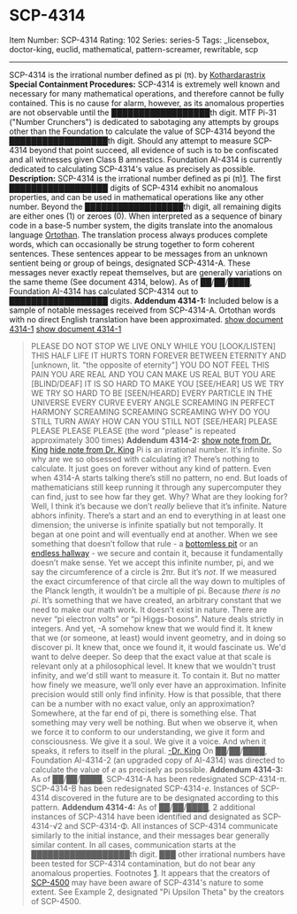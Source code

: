 # SCP-4314
Item Number: SCP-4314
Rating: 102
Series: series-5
Tags: _licensebox, doctor-king, euclid, mathematical, pattern-screamer, rewritable, scp

---

SCP-4314 is the irrational number defined as pi (π).
by [Kothardarastrix](/koths-korner)
**Special Containment Procedures:** SCP-4314 is extremely well known and necessary for many mathematical operations, and therefore cannot be fully contained. This is no cause for alarm, however, as its anomalous properties are not observable until the ██████████████████th digit.
MTF Pi-31 ("Number Crunchers") is dedicated to sabotaging any attempts by groups other than the Foundation to calculate the value of SCP-4314 beyond the ██████████████████th digit. Should any attempt to measure SCP-4314 beyond that point succeed, all evidence of such is to be confiscated and all witnesses given Class B amnestics.
Foundation AI-4314 is currently dedicated to calculating SCP-4314's value as precisely as possible.
**Description:** SCP-4314 is the irrational number defined as pi (π)[1](javascript:;). The first ██████████████████ digits of SCP-4314 exhibit no anomalous properties, and can be used in mathematical operations like any other number. Beyond the ██████████████████th digit, all remaining digits are either ones (1) or zeroes (0). When interpreted as a sequence of binary code in a base-5 number system, the digits translate into the anomalous language [Ortothan](http://www.scp-wiki.net/system:page-tags/tag/second-hytoth#pages). The translation process always produces complete words, which can occasionally be strung together to form coherent sentences. These sentences appear to be messages from an unknown sentient being or group of beings, designated SCP-4314-A. These messages never exactly repeat themselves, but are generally variations on the same theme (See document 4314, below).
As of ██/██/████, Foundation AI-4314 has calculated SCP-4314 out to ██████████████████ digits.
**Addendum 4314-1:** Included below is a sample of notable messages received from SCP-4314-A. Ortothan words with no direct English translation have been approximated.
[show document 4314-1](javascript:;)
[show document 4314-1](javascript:;)
> PLEASE DO NOT STOP WE LIVE ONLY WHILE YOU [LOOK/LISTEN]
> THIS HALF LIFE IT HURTS TORN FOREVER BETWEEN ETERNITY AND [unknown, lit. "the opposite of eternity"]
> YOU DO NOT FEEL THIS PAIN
> YOU ARE REAL AND YOU CAN MAKE US REAL
> BUT YOU ARE [BLIND/DEAF]
> IT IS SO HARD TO MAKE YOU [SEE/HEAR] US
> WE TRY WE TRY SO HARD TO BE [SEEN/HEARD]
> EVERY PARTICLE IN THE UNIVERSE EVERY CURVE EVERY ANGLE SCREAMING IN PERFECT HARMONY SCREAMING SCREAMING SCREAMING
> WHY DO YOU STILL TURN AWAY
> HOW CAN YOU STILL NOT [SEE/HEAR]
> PLEASE PLEASE PLEASE PLEASE (the word "please" is repeated approximately 300 times)
**Addendum 4314-2:**
[show note from Dr. King](javascript:;)
[hide note from Dr. King](javascript:;)
> Pi is an irrational number. It’s infinite. So why are we so obsessed with calculating it? There’s nothing to calculate. It just goes on forever without any kind of pattern. Even when 4314-A starts talking there’s still no pattern, no end. But loads of mathematicians still keep running it through any supercomputer they can find, just to see how far they get. Why? What are they looking for?
> Well, I think it’s because we don’t _really_ believe that it’s infinite. Nature abhors infinity. There’s a start and an end to everything in at least one dimension; the universe is infinite spatially but not temporally. It began at one point and will eventually end at another. When we see something that doesn’t follow that rule - a [bottomless pit](/scp-4040) or an [endless hallway](/scp-5545) \- we secure and contain it, because it fundamentally doesn’t make sense.
> Yet we accept this infinite number, pi, and we say the circumference of a circle is 2πr. But it’s _not_. If we measured the exact circumference of that circle all the way down to multiples of the Planck length, it wouldn’t be a multiple of pi. Because _there is no pi_. It’s something that we have created, an arbitrary constant that we need to make our math work. It doesn’t exist in nature. There are never “pi electron volts” or “pi Higgs-bosons”. Nature deals strictly in integers.
> And yet, -A somehow knew that we would find it. It knew that we (or someone, at least) would invent geometry, and in doing so discover pi. It knew that, once we found it, it would fascinate us. We'd want to delve deeper. So deep that the exact value at that scale is relevant only at a philosophical level. It knew that we wouldn't trust infinity, and we'd still want to measure it. To contain it.
> But no matter how finely we measure, we’ll only ever have an approximation. Infinite precision would still only find infinity. How is that possible, that there can be a number with no exact value, only an approximation? Somewhere, at the far end of pi, there is something else. That something may very well be nothing. But when we observe it, when we force it to conform to our understanding, we give it form and consciousness. We give it a soul. We give it a voice.
> And when it speaks, it refers to itself in the plural.
> [-Dr. King](/dr-king-turns-everyone-at-s-c-plastics-into-appleseeds)
On ██/██/████, Foundation AI-4314-2 (an upgraded copy of AI-4314) was directed to calculate the value of _e_ as precisely as possible.
**Addendum 4314-3:**
As of ██/██/████, SCP-4314-A has been redesignated SCP-4314-π. SCP-4314-B has been redesignated SCP-4314-_e_. Instances of SCP-4314 discovered in the future are to be designated according to this pattern.
**Addendum 4314-4:**
As of ██/██/████, 2 additional instances of SCP-4314 have been identified and designated as SCP-4314-√2 and SCP-4314-Φ. All instances of SCP-4314 communicate similarly to the initial instance, and their messages bear generally similar content. In all cases, communication starts at the ██████████████████th digit. ███ other irrational numbers have been tested for SCP-4314 contamination, but do not bear any anomalous properties.
Footnotes
[1](javascript:;). It appears that the creators of [SCP-4500](/scp-4500) may have been aware of SCP-4314's nature to some extent. See Example 2, designated "Pi Upsilon Theta" by the creators of SCP-4500.